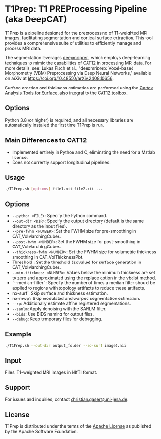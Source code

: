 # T1Prep: T1 PREProcessing Pipeline (aka DeepCAT)
T1Prep is a pipeline designed for the preprocessing of T1-weighted MRI images, facilitating segmentation and cortical surface extraction. This tool provides a comprehensive suite of utilities to efficiently manage and process MRI data.

The segmentation leverages [deepmriprep](https://github.com/wwu-mmll/deepmriprep), which employs deep-learning techniques to mimic the capabilities of CAT12 in processing MRI data. For more details, see: Lukas Fisch et al., "deepmriprep: Voxel-based Morphometry (VBM) Preprocessing via Deep Neural Networks," available on arXiv at https://doi.org/10.48550/arXiv.2408.10656.

Surface creation and thickness estimation are performed using the [Cortex Analysis Tools for Surface](https://github.com/ChristianGaser/CAT-Surface), also integral to the [CAT12 toolbox](https://github.com/ChristianGaser/cat12).

## Options
Python 3.8 (or higher) is required, and all necessary libraries are automatically installed the first time T1Prep is run.

## Main Differences to CAT12
- Implemented entirely in Python and C, eliminating the need for a Matlab license.
- Does not currently support longitudinal pipelines.

## Usage
```bash
./T1Prep.sh [options] file1.nii file2.nii ...
```

## Options
- `--python <FILE>`: Specify the Python command.
- `--out-dir <DIR>`: Specify the output directory (default is the same directory as the input files).
- `--pre-fwhm <NUMBER>`: Set the FWHM size for pre-smoothing in CAT_VolMarchingCubes.
- `--post-fwhm <NUMBER>`: Set the FWHM size for post-smoothing in CAT_VolMarchingCubes.
- `--thickness-fwhm <NUMBER>`: Set the FWHM size for volumetric thickness smoothing in CAT_VolThicknessPbt.
- Threshold <NUMBER>: Set the threshold (isovalue) for surface generation in CAT_VolMarchingCubes.
- `--min-thickness <NUMBER>`: Values below the minimum thickness are set to zero and approximated using the replace option in the vbdist method.
- `--median-filter <NUMBER>': Specify the number of times a median filter should be applied to regions with topology artifacts to reduce these artifacts.
- no-surf`: Skip surface and thickness estimation.
- no-mwp`: Skip modulated and warped segmentation estimation.
- `--rp`: Additionally estimate affine registered segmentations.
- `--sanlm`: Apply denoising with the SANLM filter.
- `--bids`: Use BIDS naming for output files.
- `--debug`: Keep temporary files for debugging.

## Example
```bash
./T1Prep.sh --out-dir output_folder --no-surf image1.nii
```

## Input
Files: T1-weighted MRI images in NIfTI format.

## Support
For issues and inquiries, contact christian.gaser@uni-jena.de.

## License
T1Prep is distributed under the terms of the [Apache License](https://www.apache.org/licenses/LICENSE-2.0) as published by the Apache Software Foundation.

